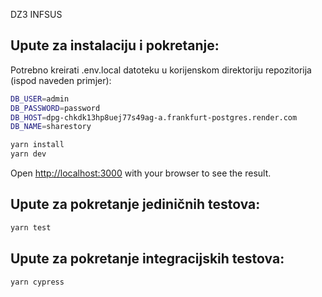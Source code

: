 DZ3 INFSUS

## Upute za instalaciju i pokretanje:

Potrebno kreirati .env.local datoteku u korijenskom direktoriju repozitorija (ispod naveden primjer):

```bash
DB_USER=admin
DB_PASSWORD=password
DB_HOST=dpg-chkdk13hp8uej77s49ag-a.frankfurt-postgres.render.com
DB_NAME=sharestory
```

```bash
yarn install
yarn dev
```

Open [http://localhost:3000](http://localhost:3000) with your browser to see the result.

## Upute za pokretanje jediničnih testova:

```bash
yarn test
```

## Upute za pokretanje integracijskih testova:

```bash
yarn cypress
```
